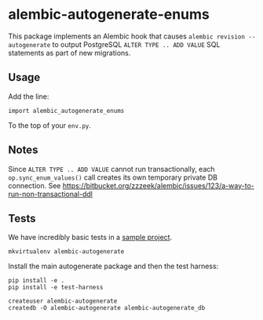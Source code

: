 
# alembic-autogenerate-enums

This package implements an Alembic hook that causes ``alembic revision
--autogenerate`` to output PostgreSQL ``ALTER TYPE .. ADD VALUE`` SQL
statements as part of new migrations.


## Usage

Add the line:

    import alembic_autogenerate_enums

To the top of your ``env.py``.


## Notes

Since ``ALTER TYPE .. ADD VALUE`` cannot run transactionally, each
``op.sync_enum_values()`` call creates its own temporary private DB connection.
See https://bitbucket.org/zzzeek/alembic/issues/123/a-way-to-run-non-transactional-ddl

## Tests

We have incredibly basic tests in a [sample project](./test-harness).

```
mkvirtualenv alembic-autogenerate
```

Install the main autogenerate package and then the test harness:

```
pip install -e .
pip install -e test-harness
```

```
createuser alembic-autogenerate
createdb -O alembic-autogenerate alembic-autogenerate_db
```
